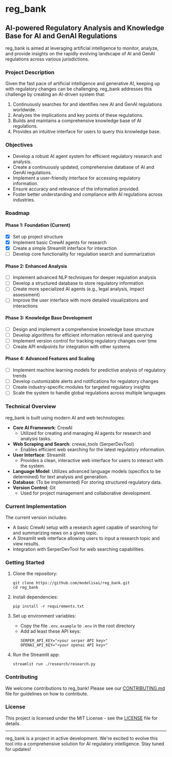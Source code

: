 # reg_bank

## AI-powered Regulatory Analysis and Knowledge Base for AI and GenAI Regulations

reg_bank is aimed at leveraging artificial intelligence to monitor, analyze, and provide insights on the rapidly evolving landscape of AI and GenAI regulations across various jurisdictions.

### Project Description

Given the fast pace of artificial intelligence and generative AI, keeping up with regulatory changes can be challenging. reg_bank addresses this challenge by creating an AI-driven system that:

1. Continuously searches for and identifies new AI and GenAI regulations worldwide.
2. Analyzes the implications and key points of these regulations.
3. Builds and maintains a comprehensive knowledge base of AI regulations.
4. Provides an intuitive interface for users to query this knowledge base.

### Objectives

- Develop a robust AI agent system for efficient regulatory research and analysis.
- Create a continuously updated, comprehensive database of AI and GenAI regulations.
- Implement a user-friendly interface for accessing regulatory information.
- Ensure accuracy and relevance of the information provided.
- Foster better understanding and compliance with AI regulations across industries.

### Roadmap

#### Phase 1: Foundation (Current)
- [x] Set up project structure
- [x] Implement basic CrewAI agents for research
- [x] Create a simple Streamlit interface for interaction
- [ ] Develop core functionality for regulation search and summarization

#### Phase 2: Enhanced Analysis
- [ ] Implement advanced NLP techniques for deeper regulation analysis
- [ ] Develop a structured database to store regulatory information
- [ ] Create more specialized AI agents (e.g., legal analysis, impact assessment)
- [ ] Improve the user interface with more detailed visualizations and interactions

#### Phase 3: Knowledge Base Development
- [ ] Design and implement a comprehensive knowledge base structure
- [ ] Develop algorithms for efficient information retrieval and querying
- [ ] Implement version control for tracking regulatory changes over time
- [ ] Create API endpoints for integration with other systems

#### Phase 4: Advanced Features and Scaling
- [ ] Implement machine learning models for predictive analysis of regulatory trends
- [ ] Develop customizable alerts and notifications for regulatory changes
- [ ] Create industry-specific modules for targeted regulatory insights
- [ ] Scale the system to handle global regulations across multiple languages

### Technical Overview

reg_bank is built using modern AI and web technologies:

- **Core AI Framework**: CrewAI
  - Utilized for creating and managing AI agents for research and analysis tasks.
- **Web Scraping and Search**: crewai_tools (SerperDevTool)
  - Enables efficient web searching for the latest regulatory information.
- **User Interface**: Streamlit
  - Provides a clean, interactive web interface for users to interact with the system.
- **Language Model**: Utilizes advanced language models (specifics to be determined) for text analysis and generation.
- **Database**: (To be implemented) For storing structured regulatory data.
- **Version Control**: Git
  - Used for project management and collaborative development.

### Current Implementation

The current version includes:
- A basic CrewAI setup with a research agent capable of searching for and summarizing news on a given topic.
- A Streamlit web interface allowing users to input a research topic and view results.
- Integration with SerperDevTool for web searching capabilities.

### Getting Started

1. Clone the repository:
   ```
   git clone https://github.com/modelisai/reg_bank.git
   cd reg_bank
   ```

2. Install dependencies:
   ```
   pip install -r requirements.txt
   ```

3. Set up environment variables:
   - Copy the file `.env.example` to `.env` in the root directory
   - Add ad least these API keys:
        ```
        SERPER_API_KEY="<your serper API key>"
        OPENAI_API_KEY="<your openai API key>"
        ```

4. Run the Streamlit app:
   ```
   streamlit run ./research/research.py
   ```

### Contributing

We welcome contributions to reg_bank! Please see our [CONTRIBUTING.md](CONTRIBUTING.md) file for guidelines on how to contribute.

### License

This project is licensed under the MIT License - see the [LICENSE](LICENSE) file for details.

---

reg_bank is a project in active development. We're excited to evolve this tool into a comprehensive solution for AI regulatory intelligence. Stay tuned for updates!

